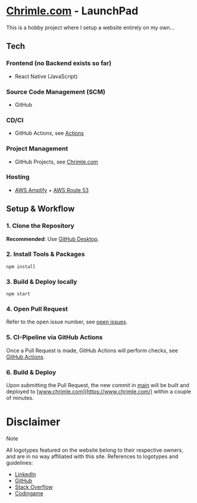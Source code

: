 # [Chrimle.com](https://chrimle.com/) - LaunchPad
This is a hobby project where I setup a website entirely on my own...

## Tech
### Frontend (no Backend exists so far)
- React Native (JavaScript)
### Source Code Management (SCM)
- GitHub
### CD/CI
- GitHub Actions, see [Actions](https://github.com/Chrimle/launch-pad/actions)
### Project Management
- GitHub Projects, see [Chrimle.com](https://github.com/users/Chrimle/projects/1/)
### Hosting
- [AWS Amplify](https://aws.amazon.com/amplify/) + [AWS Route 53](https://aws.amazon.com/route53/)

## Setup & Workflow
### 1. Clone the Repository
**Recommended**: Use [GitHub Desktop](https://desktop.github.com/).
### 2. Install Tools & Packages
```
npm install
```
### 3. Build & Deploy locally
```
npm start
```
### 4. Open Pull Request
Refer to the open issue number, see [open issues](https://github.com/Chrimle/launch-pad/issues).
### 5. CI-Pipeline via GitHub Actions
Once a Pull Request is made, GitHub Actions will perform checks, see [GitHub Actions](https://github.com/Chrimle/launch-pad/actions).
### 6. Build & Deploy
Upon submitting the Pull Request, the new commit in [main](https://github.com/Chrimle/launch-pad/commits/main/) will be built and deployed to [www.chrimle.com](https://www.chrimle.com/) within a couple of minutes.

# Disclaimer
> [!NOTE]
> All logotypes featured on the website belong to their respective owners, and are in no way affiliated with this site.
> References to logotypes and guidelines:
> - [LinkedIn](https://brand.linkedin.com/content/brand/global/en_us/index/visual-identity/logo)
> - [GitHub](https://github.com/logos)
> - [Stack Overflow](https://stackoverflow.design/brand/logo/)
> - [Codingame](https://www.codingame.com/work/press/)

